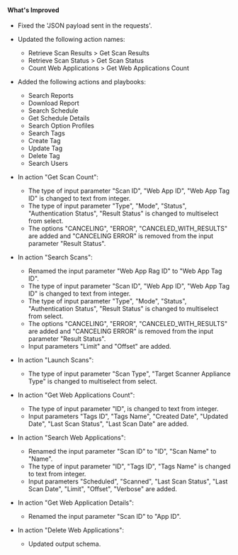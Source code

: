 #### What's Improved

- Fixed the 'JSON payload sent in the requests'.
- Updated the following action names:
    - Retrieve Scan Results > Get Scan Results
    - Retrieve Scan Status > Get Scan Status
    - Count Web Applications > Get Web Applications Count
- Added the following actions and playbooks: 
    - Search Reports
    - Download Report
    - Search Schedule 
    - Get Schedule Details
    - Search Option Profiles
    - Search Tags
    - Create Tag
    - Update Tag
    - Delete Tag
    - Search Users
- In action "Get Scan Count":
  - The type of input parameter "Scan ID", "Web App ID", "Web App Tag ID" is changed to text from integer.
  - The type of input parameter "Type", "Mode", "Status", "Authentication Status", "Result Status" is changed to multiselect from select.
  - The options "CANCELING", "ERROR", "CANCELED_WITH_RESULTS" are added and "CANCELING ERROR" is removed from the input parameter "Result Status".

- In action "Search Scans":
  - Renamed the input parameter "Web App Rag ID" to "Web App Tag ID".
  - The type of input parameter "Scan ID", "Web App ID", "Web App Tag ID" is changed to text from integer.
  - The type of input parameter "Type", "Mode", "Status", "Authentication Status", "Result Status" is changed to multiselect from select.
  - The options "CANCELING", "ERROR", "CANCELED_WITH_RESULTS" are added and "CANCELING ERROR" is removed from the input parameter "Result Status".
  - Input parameters "Limit" and "Offset" are added.

- In action "Launch Scans":
  - The type of input parameter "Scan Type", "Target Scanner Appliance Type" is changed to multiselect from select.

- In action "Get Web Applications Count":
  - The type of input parameter "ID", is changed to text from integer.
  - Input parameters "Tags ID", "Tags Name", "Created Date", "Updated Date", "Last Scan Status", "Last Scan Date" are added.

- In action "Search Web Applications":
  - Renamed the input parameter "Scan ID" to "ID", "Scan Name" to "Name".
  - The type of input parameter "ID", "Tags ID", "Tags Name" is changed to text from integer.
  - Input parameters "Scheduled", "Scanned", "Last Scan Status", "Last Scan Date", "Limit", "Offset", "Verbose" are added.

- In action "Get Web Application Details":
  - Renamed the input parameter "Scan ID" to "App ID".

- In action "Delete Web Applications":
  - Updated output schema.